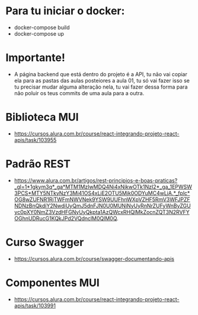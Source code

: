 # Para tu iniciar o docker:

- docker-compose build
- docker-compose up

# Importante!

- A página backend que está dentro do projeto é a API, tu não vai copiar ela para as pastas das aulas posteiores a aula 01, tu só vai fazer isso se tu precisar mudar alguma alteração nela, tu vai fazer dessa forma para não poluir os teus commits de uma aula para a outra.

# Biblioteca MUI

- https://cursos.alura.com.br/course/react-integrando-projeto-react-apis/task/103955

# Padrão REST

- https://www.alura.com.br/artigos/rest-principios-e-boas-praticas?_gl=1*1gkym3q*_ga*MTM1MzIwMDQ4Ni4xNjkwOTk1NzI2*_ga_1EPWSW3PCS*MTY5NTkyNzY3Mi41OS4xLjE2OTU5Mjk0ODYuMC4wLjA.*_fplc*OG8wZUFNR1RjTWFmNWVNek9YSW9UUFhnWXpVZHF5RmV3WFJPZFNDNzBnQkdiY2NwdiUyQmJ5dnFJN0U0MUNiNyUyRnNrZUFyWnByZGUyc0pXY0NmZ3VzdHFGNyUyQkpta1AzQWcxRHQlMkZocnZQT3N2RVFYOGhnUDRucG1KQkJPd2VQdnclM0QlM0Q.

# Curso Swagger

- https://cursos.alura.com.br/course/swagger-documentando-apis

# Componentes MUI

- https://cursos.alura.com.br/course/react-integrando-projeto-react-apis/task/103991